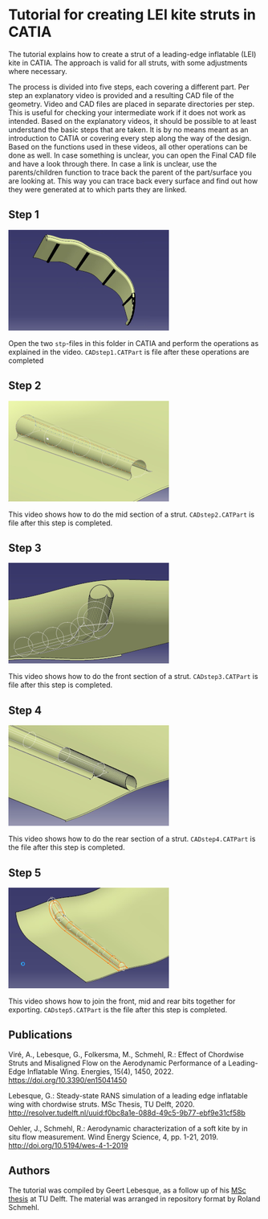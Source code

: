 # Tutorial for creating LEI kite struts in CATIA

The tutorial explains how to create a strut of a leading-edge inflatable (LEI) kite in CATIA. The approach is valid for all struts, with some adjustments where necessary.

The process is divided into five steps, each covering a different part. Per step an explanatory video is provided and a resulting CAD file of the geometry. Video and CAD files are placed in separate directories per step. This is useful for checking your intermediate work if it does not work as intended. Based on the explanatory videos, it should be possible to at least understand the basic steps that are taken. It is by no means meant as an introduction to CATIA or covering every step along the way of the design. Based on the functions used in these videos, all other operations can be done as well. In case something is unclear, you can open the Final CAD file and have a look through there. In case a link is unclear, use the parents/children function to trace back the parent of the part/surface you are looking at. This way you can trace back every surface and find out how they were generated at to which parts they are linked.

## Step 1

[![Step 1](Step1/step1.png)](https://youtu.be/QZGntJ_iIKg)

Open the two `stp`-files in this folder in CATIA and perform the operations as explained in the video. `CADstep1.CATPart` is file after these operations are completed

## Step 2

[![Step 2](Step2/step2.png)](https://youtu.be/M4leKCwKaWo)

This video shows how to do the mid section of a strut. `CADstep2.CATPart` is file after this step is completed.

## Step 3

[![Step 3](Step3/step3.png)](https://youtu.be/V6m5HIrWvCw)

This video shows how to do the front section of a strut. `CADstep3.CATPart` is file after this step is completed.

## Step 4

[![Step 4](Step4/step4.png)](https://youtu.be/8jPYaZrqkAM)

This video shows how to do the rear section of a strut. `CADstep4.CATPart` is the file after this step is completed.

## Step 5

[![Step 5](Step5/step5.png)](https://youtu.be/hsM1AiVn5AM)

This video shows how to join the front, mid and rear bits together for exporting. `CADstep5.CATPart` is the file after this step is completed.

## Publications

Viré, A., Lebesque, G., Folkersma, M., Schmehl, R.: Effect of Chordwise Struts and Misaligned Flow on the Aerodynamic Performance of a Leading-Edge Inflatable Wing. Energies, 15(4), 1450, 2022. https://doi.org/10.3390/en15041450

Lebesque, G.: Steady-state RANS simulation of a leading edge inflatable wing with chordwise struts. MSc Thesis, TU Delft, 2020. http://resolver.tudelft.nl/uuid:f0bc8a1e-088d-49c5-9b77-ebf9e31cf58b

Oehler, J., Schmehl, R.: Aerodynamic characterization of a soft kite by in situ flow measurement. Wind Energy Science, 4, pp. 1-21, 2019. http://doi.org/10.5194/wes-4-1-2019

## Authors

The tutorial was compiled by Geert Lebesque, as a follow up of his [MSc thesis](http://resolver.tudelft.nl/uuid:f0bc8a1e-088d-49c5-9b77-ebf9e31cf58b) at TU Delft. The material was arranged in repository format by Roland Schmehl.
